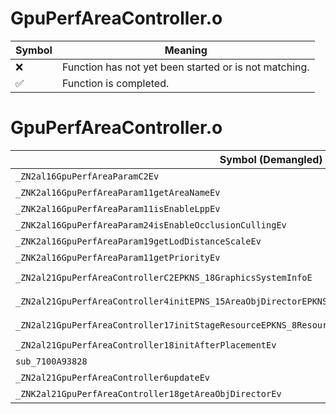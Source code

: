 # GpuPerfAreaController.o
| Symbol | Meaning 
| ------------- | ------------- 
| :x: | Function has not yet been started or is not matching. 
| :white_check_mark: | Function is completed. 


# GpuPerfAreaController.o
| Symbol (Demangled) | Symbol (Mangled) | Decompiled? |
| ------------- |  ------------- | ------------- |
| `_ZN2al16GpuPerfAreaParamC2Ev` | `al::GpuPerfAreaParam::GpuPerfAreaParam(void)` | :white_check_mark: |
| `_ZNK2al16GpuPerfAreaParam11getAreaNameEv` | `al::GpuPerfAreaParam::getAreaName(void)const` | :white_check_mark: |
| `_ZNK2al16GpuPerfAreaParam11isEnableLppEv` | `al::GpuPerfAreaParam::isEnableLpp(void)const` | :white_check_mark: |
| `_ZNK2al16GpuPerfAreaParam24isEnableOcclusionCullingEv` | `al::GpuPerfAreaParam::isEnableOcclusionCulling(void)const` | :white_check_mark: |
| `_ZNK2al16GpuPerfAreaParam19getLodDistanceScaleEv` | `al::GpuPerfAreaParam::getLodDistanceScale(void)const` | :white_check_mark: |
| `_ZNK2al16GpuPerfAreaParam11getPriorityEv` | `al::GpuPerfAreaParam::getPriority(void)const` | :white_check_mark: |
| `_ZN2al21GpuPerfAreaControllerC2EPKNS_18GraphicsSystemInfoE` | `al::GpuPerfAreaController::GpuPerfAreaController(al::GraphicsSystemInfo const*)` | :white_check_mark: |
| `_ZN2al21GpuPerfAreaController4initEPNS_15AreaObjDirectorEPKNS_15SceneCameraInfoEPKNS_12PlayerHolderE` | `al::GpuPerfAreaController::init(al::AreaObjDirector *,al::SceneCameraInfo const*,al::PlayerHolder const*)` | :white_check_mark: |
| `_ZN2al21GpuPerfAreaController17initStageResourceEPKNS_8ResourceEPKcS5_` | `al::GpuPerfAreaController::initStageResource(al::Resource const*,char const*,char const*)` | :white_check_mark: |
| `_ZN2al21GpuPerfAreaController18initAfterPlacementEv` | `al::GpuPerfAreaController::initAfterPlacement(void)` | :white_check_mark: |
| `sub_7100A93828` | `` | :white_check_mark: |
| `_ZN2al21GpuPerfAreaController6updateEv` | `al::GpuPerfAreaController::update(void)` | :white_check_mark: |
| `_ZNK2al21GpuPerfAreaController18getAreaObjDirectorEv` | `al::GpuPerfAreaController::getAreaObjDirector(void)const` | :white_check_mark: |
